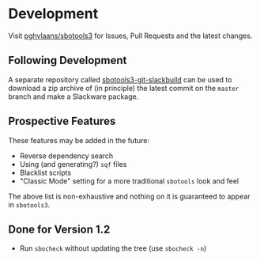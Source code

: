 # Development

Visit [pghvlaans/sbotools3](https://github.com/pghvlaans/sbotools3) for Issues, Pull Requests and the latest changes.

## Following Development

A separate repository called [sbotools3-git-slackbuild](https://github.com/pghvlaans/sbotools3-git-slackbuild) can be used to download a zip archive of (in principle) the latest commit on the `master` branch and make a Slackware package.

## Prospective Features

These features may be added in the future:

* Reverse dependency search
* Using (and generating?) `sqf` files
* Blacklist scripts
* "Classic Mode" setting for a more traditional `sbotools` look and feel

The above list is non-exhaustive and nothing on it is guaranteed to appear in `sbotools3`.

## Done for Version 1.2

* Run `sbocheck` without updating the tree (use `sbocheck -n`)
